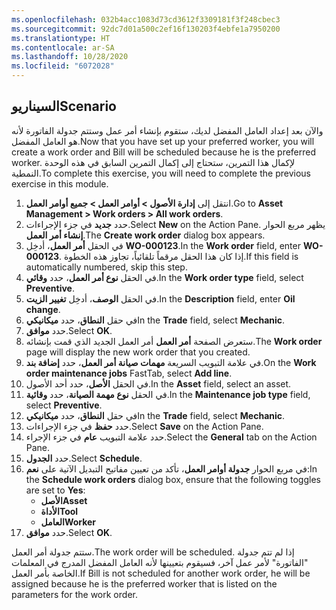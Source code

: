 ```yaml
---
ms.openlocfilehash: 032b4acc1083d73cd3612f3309181f3f248cbec3
ms.sourcegitcommit: 92dc7d01a500c2ef16f130203f4ebfe1a7950200
ms.translationtype: HT
ms.contentlocale: ar-SA
ms.lasthandoff: 10/28/2020
ms.locfileid: "6072028"
---
```

## <a name="scenario"></a><span data-ttu-id="041b5-101">السيناريو</span><span class="sxs-lookup"><span data-stu-id="041b5-101">Scenario</span></span>

<span data-ttu-id="041b5-102">والآن بعد إعداد العامل المفضل لديك، ستقوم بإنشاء أمر عمل وستتم جدولة الفاتورة لأنه هو العامل المفضل.</span><span class="sxs-lookup"><span data-stu-id="041b5-102">Now that you have set up your preferred worker, you will create a work order and Bill will be scheduled because he is the preferred worker.</span></span> <span data-ttu-id="041b5-103">لإكمال هذا التمرين، ستحتاج إلى إكمال التمرين السابق في هذه الوحدة النمطية.</span><span class="sxs-lookup"><span data-stu-id="041b5-103">To complete this exercise, you will need to complete the previous exercise in this module.</span></span>

1.  <span data-ttu-id="041b5-104">انتقل إلى **إدارة الأصول > أوامر العمل > جميع أوامر العمل**.</span><span class="sxs-lookup"><span data-stu-id="041b5-104">Go to **Asset Management > Work orders > All work orders**.</span></span>
2.  <span data-ttu-id="041b5-105">حدد **جديد** في جزء الإجراءات.</span><span class="sxs-lookup"><span data-stu-id="041b5-105">Select **New** on the Action Pane.</span></span> <span data-ttu-id="041b5-106">يظهر مربع الحوار **إنشاء أمر العمل**.</span><span class="sxs-lookup"><span data-stu-id="041b5-106">The **Create work order** dialog box appears.</span></span>
3.  <span data-ttu-id="041b5-107">في الحقل **أمر العمل**، أدخِل **WO-000123**.</span><span class="sxs-lookup"><span data-stu-id="041b5-107">In the **Work order** field, enter **WO-000123**.</span></span> <span data-ttu-id="041b5-108">إذا كان هذا الحقل مرقماً تلقائياً، تجاوز هذه الخطوة.</span><span class="sxs-lookup"><span data-stu-id="041b5-108">If this field is automatically numbered, skip this step.</span></span>
4.  <span data-ttu-id="041b5-109">في الحقل **نوع أمر العمل**، حدد **وقائي**.</span><span class="sxs-lookup"><span data-stu-id="041b5-109">In the **Work order type** field, select **Preventive**.</span></span> 
5.  <span data-ttu-id="041b5-110">في الحقل **الوصف**، أدخِل **تغيير الزيت**.</span><span class="sxs-lookup"><span data-stu-id="041b5-110">In the **Description** field, enter **Oil change**.</span></span>
6.  <span data-ttu-id="041b5-111">في حقل **النطاق**، حدد **ميكانيكي**</span><span class="sxs-lookup"><span data-stu-id="041b5-111">In the **Trade** field, select **Mechanic**.</span></span>
7.  <span data-ttu-id="041b5-112">حدد **موافق**.</span><span class="sxs-lookup"><span data-stu-id="041b5-112">Select **OK**.</span></span> 
8.  <span data-ttu-id="041b5-113">ستعرض الصفحة **أمر العمل** أمر العمل الجديد الذي قمت بإنشائه.</span><span class="sxs-lookup"><span data-stu-id="041b5-113">The **Work order** page will display the new work order that you created.</span></span> 
9.  <span data-ttu-id="041b5-114">في علامة التبويب السريعة **مهمات صيانة أمر العمل**، حدد **إضافة بند**.</span><span class="sxs-lookup"><span data-stu-id="041b5-114">On the **Work order maintenance jobs** FastTab, select **Add line**.</span></span>
10. <span data-ttu-id="041b5-115">في الحقل **الأصل**، حدد أحد الأصول.</span><span class="sxs-lookup"><span data-stu-id="041b5-115">In the **Asset** field, select an asset.</span></span>
11. <span data-ttu-id="041b5-116">في الحقل **نوع مهمة الصيانة**، حدد **وقائية**.</span><span class="sxs-lookup"><span data-stu-id="041b5-116">In the **Maintenance job type** field, select **Preventive**.</span></span> 
12. <span data-ttu-id="041b5-117">في حقل **النطاق**، حدد **ميكانيكي**</span><span class="sxs-lookup"><span data-stu-id="041b5-117">In the **Trade** field, select **Mechanic**.</span></span>    
13. <span data-ttu-id="041b5-118">حدد **حفظ** في جزء الإجراءات.</span><span class="sxs-lookup"><span data-stu-id="041b5-118">Select **Save** on the Action Pane.</span></span> 
14. <span data-ttu-id="041b5-119">حدد علامة التبويب **عام** في جزء الإجراء.</span><span class="sxs-lookup"><span data-stu-id="041b5-119">Select the **General** tab on the Action Pane.</span></span> 
15. <span data-ttu-id="041b5-120">حدد **الجدول**.</span><span class="sxs-lookup"><span data-stu-id="041b5-120">Select **Schedule**.</span></span> 
16. <span data-ttu-id="041b5-121">في مربع الحوار **جدولة أوامر العمل**، تأكد من تعيين مفاتيح التبديل الآتية على **نعم**:</span><span class="sxs-lookup"><span data-stu-id="041b5-121">In the **Schedule work orders** dialog box, ensure that the following toggles are set to **Yes**:</span></span>
    - <span data-ttu-id="041b5-122">**الأصل**</span><span class="sxs-lookup"><span data-stu-id="041b5-122">**Asset**</span></span>
    - <span data-ttu-id="041b5-123">**الأداة**</span><span class="sxs-lookup"><span data-stu-id="041b5-123">**Tool**</span></span>
    - <span data-ttu-id="041b5-124">**العامل**</span><span class="sxs-lookup"><span data-stu-id="041b5-124">**Worker**</span></span>
17. <span data-ttu-id="041b5-125">حدد **موافق**.</span><span class="sxs-lookup"><span data-stu-id="041b5-125">Select **OK**.</span></span> 

<span data-ttu-id="041b5-126">ستتم جدولة أمر العمل.</span><span class="sxs-lookup"><span data-stu-id="041b5-126">The work order will be scheduled.</span></span> <span data-ttu-id="041b5-127">إذا لم تتم جدولة "الفاتورة" لأمر عمل آخر، فسيقوم بتعيينها لأنه العامل المفضل المدرج في المعلمات الخاصة بأمر العمل.</span><span class="sxs-lookup"><span data-stu-id="041b5-127">If Bill is not scheduled for another work order, he will be assigned because he is the preferred worker that is listed on the parameters for the work order.</span></span> 

